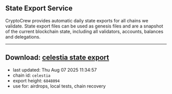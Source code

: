 ## State Export Service
CryptoCrew provides automatic daily state exports for all chains we validate. State export files can be used as genesis files and are a snapshot of the current blockchain state, including all validators, accounts, balances and delegations.

---
**Download: [celestia state export](https://dl-eu2.ccvalidators.com/SERVICE/celestia/celestia_export_6848094.json)**
---

- last updated: Thu Aug 07 2025 11:34:57
- chain id: `celestia`
- export height: `6848094`
- use for: airdrops, local tests, chain recovery
